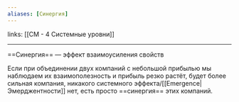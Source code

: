 ```yaml
---
aliases: [Синергия] 
---
```

links: [[СМ - 4 Системные уровни]] 

---

==Синергия== — эффект взаимоусиления свойств

Если при объединении двух компаний с небольшой прибылью мы наблюдаем их взаимополезность и прибыль резко растёт, будет более сильная компания, никакого системного эффекта/[[Emergence|Эмерджентности]] нет, есть просто ==синергия== этих компаний.
